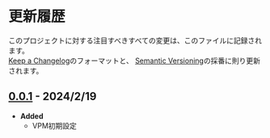 # 更新履歴

このプロジェクトに対する注目すべきすべての変更は、このファイルに記録されます。  
[Keep a Changelog](https://keepachangelog.com/en/1.0.0/)のフォーマットと、
[Semantic Versioning](https://semver.org/spec/v2.0.0.html)の採番に則り更新されます。  

## [0.0.1] - 2024/2/19

- **Added**
  - VPM初期設定

[0.0.1]: https://github.com/mimyquality/CombatAssemblyKit/releases/tag/0.0.1
